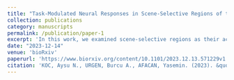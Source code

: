 ```yaml
---
title: "Task-Modulated Neural Responses in Scene-Selective Regions of the Human Brain"
collection: publications
category: manuscripts
permalink: /publication/paper-1
excerpt: 'In this work, we examined scene-selective regions as their activities were manipulated by task and stimuli'
date: "2023-12-14"
venue: 'bioRxiv'
paperurl: 'https://www.biorxiv.org/content/10.1101/2023.12.13.571229v1'
citation: 'KOC, Aysu N., URGEN, Burcu A., AFACAN, Yasemin. (2023). &quot;Task-Modulated Neural Responses in Scene-Selective Regions of the Human Brain.&quot; <i>bioRxiv</i>. 1(1).'
---
```

